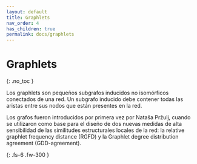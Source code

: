 ```yaml
---
layout: default
title: Graphlets
nav_order: 4
has_children: true
permalink: docs/graphlets
---
```


# Graphlets
{: .no_toc }

Los graphlets son pequeños subgrafos inducidos no isomórficos conectados de una red.  Un subgrafo inducido debe contener todas las aristas entre sus nodos que están presentes en la  red.

Los grafos fueron introducidos por primera vez por Nataša Pržulj, cuando se utilizaron como base para el diseño de dos nuevas medidas de alta sensibilidad de las similitudes estructurales locales de la red: la  relative graphlet frequency distance (RGFD) y la Graphlet degree distribution agreement (GDD-agreement).

{: .fs-6 .fw-300 }
